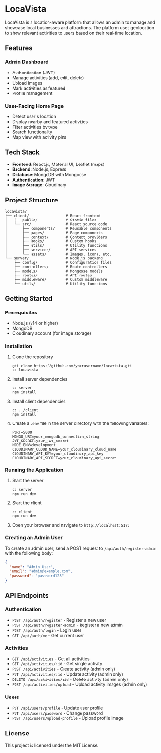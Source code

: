 # LocaVista

LocaVista is a location-aware platform that allows an admin to manage and showcase local businesses and attractions. The platform uses geolocation to show relevant activities to users based on their real-time location.

## Features

### Admin Dashboard
- Authentication (JWT)
- Manage activities (add, edit, delete)
- Upload images
- Mark activities as featured
- Profile management

### User-Facing Home Page
- Detect user's location
- Display nearby and featured activities
- Filter activities by type
- Search functionality
- Map view with activity pins

## Tech Stack

- **Frontend**: React.js, Material UI, Leaflet (maps)
- **Backend**: Node.js, Express
- **Database**: MongoDB with Mongoose
- **Authentication**: JWT
- **Image Storage**: Cloudinary

## Project Structure

```
locavista/
├── client/                 # React frontend
│   ├── public/             # Static files
│   └── src/                # React source code
│       ├── components/     # Reusable components
│       ├── pages/          # Page components
│       ├── context/        # Context providers
│       ├── hooks/          # Custom hooks
│       ├── utils/          # Utility functions
│       ├── services/       # API services
│       └── assets/         # Images, icons, etc.
└── server/                 # Node.js backend
    ├── config/             # Configuration files
    ├── controllers/        # Route controllers
    ├── models/             # Mongoose models
    ├── routes/             # API routes
    ├── middleware/         # Custom middleware
    └── utils/              # Utility functions
```

## Getting Started

### Prerequisites

- Node.js (v14 or higher)
- MongoDB
- Cloudinary account (for image storage)

### Installation

1. Clone the repository
   ```
   git clone https://github.com/yourusername/locavista.git
   cd locavista
   ```

2. Install server dependencies
   ```
   cd server
   npm install
   ```

3. Install client dependencies
   ```
   cd ../client
   npm install
   ```

4. Create a `.env` file in the server directory with the following variables:
   ```
   PORT=5000
   MONGO_URI=your_mongodb_connection_string
   JWT_SECRET=your_jwt_secret
   NODE_ENV=development
   CLOUDINARY_CLOUD_NAME=your_cloudinary_cloud_name
   CLOUDINARY_API_KEY=your_cloudinary_api_key
   CLOUDINARY_API_SECRET=your_cloudinary_api_secret
   ```

### Running the Application

1. Start the server
   ```
   cd server
   npm run dev
   ```

2. Start the client
   ```
   cd client
   npm run dev
   ```

3. Open your browser and navigate to `http://localhost:5173`

### Creating an Admin User

To create an admin user, send a POST request to `/api/auth/register-admin` with the following body:
```json
{
  "name": "Admin User",
  "email": "admin@example.com",
  "password": "password123"
}
```

## API Endpoints

### Authentication
- `POST /api/auth/register` - Register a new user
- `POST /api/auth/register-admin` - Register a new admin
- `POST /api/auth/login` - Login user
- `GET /api/auth/me` - Get current user

### Activities
- `GET /api/activities` - Get all activities
- `GET /api/activities/:id` - Get single activity
- `POST /api/activities` - Create activity (admin only)
- `PUT /api/activities/:id` - Update activity (admin only)
- `DELETE /api/activities/:id` - Delete activity (admin only)
- `POST /api/activities/upload` - Upload activity images (admin only)

### Users
- `PUT /api/users/profile` - Update user profile
- `PUT /api/users/password` - Change password
- `POST /api/users/upload-profile` - Upload profile image

## License

This project is licensed under the MIT License.

